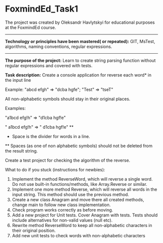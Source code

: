 # FoxmindEd_Task1

The project was created by Oleksandr Havlytskyi for educational purposes at the FoxmindEd course.
____
**Technology or principles have been mastered( or repeated):** GIT, MsTest, algorithms, naming conventions, regular expressions.
____
**The purpose of the project:** Learn to create string parsing function without regular expressions and covered with tests.

**Task description:**
Create a console application for reverse each word* in the input line

Example: "abcd efgh" => "dcba hgfe"; "Test" => "tseT"



All non-alphabetic symbols should stay in their original places.

Examples: 

"a1bcd efg!h" => "d1cba hgf!e"

"  a1bcd    efg!h" => "  d1cba    hgf!e" **



* Space is the divider for words in a line.

** Spaces (as one of non alphabetic symbols) should not be deleted from the result string.



Create a test project for checking the algorithm of the reverse.


What to do if you stuck (instructions for newbies):

1. Implement the method ReverseWord, which will reverse a single word. Do not use built-in functions/methods, like Array.Reverse or similar.
2. Implement one more method Reverse, which will reverse all words in the input string. This method should use the previous method.
3. Create a new class Anagram and move there all created methods, change main to follow new class implementation.
4. Check program works correctly as before moving.
5. Add a new project for Unit tests. Cover Anagram with tests. Tests should include alternatives for non-valid values (null etc).
6. Rewrite method ReverseWord to keep all non-alphabetic characters in their original position.
7. Add new unit tests to check words with non-alphabetic characters
